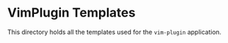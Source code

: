 # VimPlugin Templates

This directory holds all the templates used for the `vim-plugin` application.
